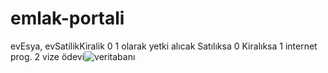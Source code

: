 # emlak-portali
evEsya, evSatilikKiralik 0 1 olarak yetki alıcak Satılıksa 0 Kiralıksa 1 
internet prog. 2 vize ödevi![veritabanı](https://user-images.githubusercontent.com/122561484/236919239-8ce56646-f538-40e5-ae3b-9c1ecd9be066.PNG)
